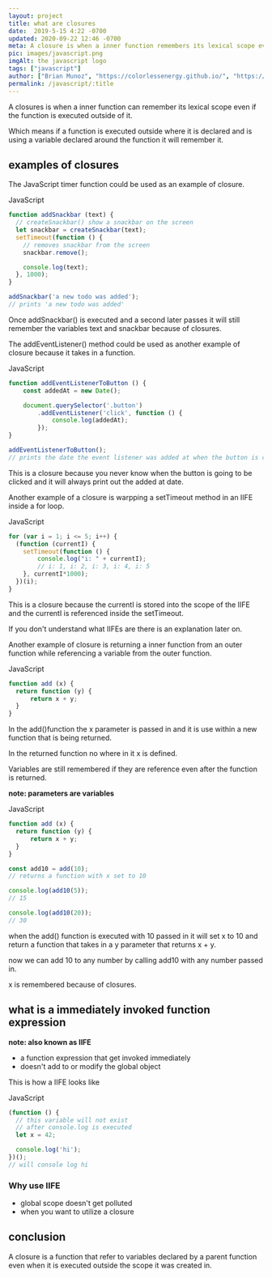 ```yaml
---
layout: project
title: what are closures
date:  2019-5-15 4:22 -0700
updated: 2020-09-22 12:46 -0700
meta: A closure is when a inner function remembers its lexical scope even if it is executed outside of it.
pic: images/javascript.png
imgAlt: the javascript logo
tags: ["javascript"]
author: ["Brian Munoz", "https://colorlessenergy.github.io/", "https://github.com/colorlessenergy"]
permalink: /javascript/:title
---
```


A closures is when a inner function can remember its lexical scope even if the function is executed outside of it.

Which means if a function is executed outside where it is declared and is using a variable declared around the function it will remember it.

## examples of closures

The JavaScript timer function could be used as an example of closure.

<p class="highlight__file-desc">JavaScript</p>

```javascript
function addSnackbar (text) {
  // createSnackbar() show a snackbar on the screen
  let snackbar = createSnackbar(text);
  setTimeout(function () {
    // removes snackbar from the screen
    snackbar.remove();

    console.log(text);
  }, 1000);
}

addSnackbar('a new todo was added');
// prints 'a new todo was added'
```

Once <span class="highlight__code">addSnackbar()</span> is executed and a second later passes it will still remember the variables text and snackbar because of closures.

The <span class="highlight__code">addEventListener()</span> method could be used as another example of closure because it takes in a function.

<p class="highlight__file-desc">JavaScript</p>

```javascript
function addEventListenerToButton () {
    const addedAt = new Date();

    document.querySelector('.button')
        .addEventListener('click', function () {
            console.log(addedAt);
        });
}

addEventListenerToButton();
// prints the date the event listener was added at when the button is clicked
```

This is a closure because you never know when the button is going to be clicked and it will always print out the added at date.

Another example of a closure is warpping a setTimeout method in an IIFE inside a for loop. 

<p class="highlight__file-desc">JavaScript</p>

```javascript
for (var i = 1; i <= 5; i++) {
  (function (currentI) {
    setTimeout(function () {
        console.log("i: " + currentI);
        // i: 1, i: 2, i: 3, i: 4, i: 5
    }, currentI*1000);
  })(i);
}
```

This is a closure because the currentI is stored into the scope of the IIFE and the currentI is referenced inside the setTimeout.

If you don't understand what IIFEs are there is an explanation later on.

Another example of closure is returning a inner function from an outer function while referencing a variable from the outer function.

<p class="highlight__file-desc">JavaScript</p>

```javascript
function add (x) {
  return function (y) {
      return x + y;
  }
}
```

In the <span class="highlight__code">add()</span>function the <span class="highlight__code">x</span> parameter is passed in and it is use within a new function that is being returned.

In the returned function no where in it <span class="highlight__code">x</span> is defined.

Variables are still remembered if they are reference even after the function is returned.

**note: parameters are variables**

<p class="highlight__file-desc">JavaScript</p>

```javascript
function add (x) {
  return function (y) {
      return x + y;
  }
}

const add10 = add(10);
// returns a function with x set to 10

console.log(add10(5));
// 15

console.log(add10(20));
// 30
```

when the <span class="highlight__code">add()</span> function is executed with 10 passed in it will set x to 10 and return a function that takes in a <span class="highlight__code">y</span> parameter that returns x + y.

now we can add 10 to any number by calling <span class="highlight__code">add10</span> with any number passed in.

x is remembered because of closures.

## what is a immediately invoked function expression

**note: also known as IIFE**

* a function expression that get invoked immediately
* doesn't add to or modify the global object

This is how a IIFE looks like

<p class="highlight__file-desc">JavaScript</p>

```javascript
(function () {
  // this variable will not exist
  // after console.log is executed
  let x = 42;

  console.log('hi');
})();
// will console log hi
```

### Why use IIFE

* global scope doesn't get polluted 
* when you want to utilize a closure

## conclusion

A closure is a function that refer to variables declared by a parent function even when it is executed outside the scope it was created in.